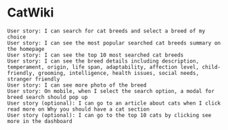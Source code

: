 # CatWiki


    User story: I can search for cat breeds and select a breed of my choice
    User story: I can see the most popular searched cat breeds summary on the homepage
    User story: I can see the top 10 most searched cat breeds
    User story: I can see the breed details including description, temperament, origin, life span, adaptability, affection level, child-friendly, grooming, intelligence, health issues, social needs, stranger friendly
    User story: I can see more photo of the breed
    User story: On mobile, when I select the search option, a modal for breed search should pop up
    User story (optional): I can go to an article about cats when I click read more on Why you should have a cat section
    User story (optional): I can go to the top 10 cats by clicking see more in the dashboard